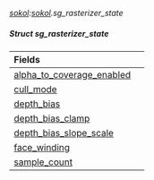 _[sokol](../../modules/sokol/sokol-module.md):[sokol](../../modules/sokol/sokol-module.md).sg\_rasterizer\_state_
##### Struct sg\_rasterizer\_state

| Fields | |
|:---|:---|
| [alpha\_to\_coverage\_enabled](sokol-sg_rasterizer_state-alpha_to_coverage_enabled.md) |  |
| [cull\_mode](sokol-sg_rasterizer_state-cull_mode.md) |  |
| [depth\_bias](sokol-sg_rasterizer_state-depth_bias.md) |  |
| [depth\_bias\_clamp](sokol-sg_rasterizer_state-depth_bias_clamp.md) |  |
| [depth\_bias\_slope\_scale](sokol-sg_rasterizer_state-depth_bias_slope_scale.md) |  |
| [face\_winding](sokol-sg_rasterizer_state-face_winding.md) |  |
| [sample\_count](sokol-sg_rasterizer_state-sample_count.md) |  |

